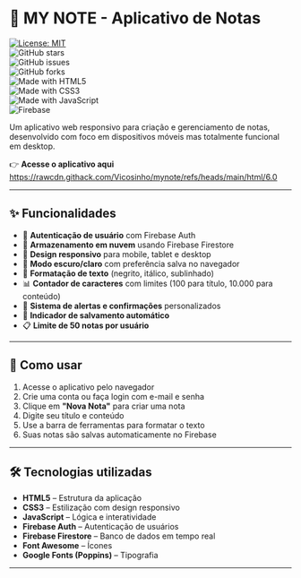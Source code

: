 # 📝 MY NOTE - Aplicativo de Notas

[![License: MIT](https://img.shields.io/badge/License-MIT-yellow.svg)](LICENSE)  
![GitHub stars](https://img.shields.io/github/stars/viquinho/my-note?style=social)  
![GitHub issues](https://img.shields.io/github/issues/viquinho/my-note)  
![GitHub forks](https://img.shields.io/github/forks/viquinho/my-note?style=social)  
![Made with HTML5](https://img.shields.io/badge/Made%20with-HTML5-orange?logo=html5)  
![Made with CSS3](https://img.shields.io/badge/Made%20with-CSS3-blue?logo=css3)  
![Made with JavaScript](https://img.shields.io/badge/Made%20with-JavaScript-yellow?logo=javascript)  
![Firebase](https://img.shields.io/badge/Firebase-0059?logo=firebase)  

Um aplicativo web responsivo para criação e gerenciamento de notas, desenvolvido com foco em dispositivos móveis mas totalmente funcional em desktop.  

👉 **Acesse o aplicativo aqui** https://rawcdn.githack.com/Vicosinho/mynote/refs/heads/main/html/6.0

---

## ✨ Funcionalidades

- 🔐 **Autenticação de usuário** com Firebase Auth  
- 💾 **Armazenamento em nuvem** usando Firebase Firestore  
- 📱 **Design responsivo** para mobile, tablet e desktop  
- 🌙 **Modo escuro/claro** com preferência salva no navegador  
- 🎨 **Formatação de texto** (negrito, itálico, sublinhado)  
- 📊 **Contador de caracteres** com limites (100 para título, 10.000 para conteúdo)  
- 🔔 **Sistema de alertas e confirmações** personalizados  
- 💾 **Indicador de salvamento automático**  
- 📋 **Limite de 50 notas por usuário**  

---

## 🚀 Como usar

1. Acesse o aplicativo pelo navegador  
2. Crie uma conta ou faça login com e-mail e senha  
3. Clique em **"Nova Nota"** para criar uma nota  
4. Digite seu título e conteúdo  
5. Use a barra de ferramentas para formatar o texto  
6. Suas notas são salvas automaticamente no Firebase  

---

## 🛠️ Tecnologias utilizadas

- **HTML5** – Estrutura da aplicação  
- **CSS3** – Estilização com design responsivo  
- **JavaScript** – Lógica e interatividade  
- **Firebase Auth** – Autenticação de usuários  
- **Firebase Firestore** – Banco de dados em tempo real  
- **Font Awesome** – Ícones  
- **Google Fonts (Poppins)** – Tipografia  

---


